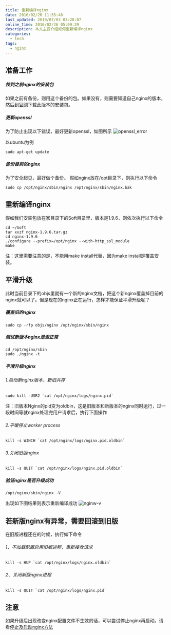 ```yaml
---
title: 重新编译nginx
date: 2016/02/26 11:55:48
last_updated: 2019/07/03 03:28:07
online_time: 2016/02/26 05:09:39
description: 本文主要介绍如何重新编译nginx
categories:
  - tech
tags:
  - nginx
---
```



## 准备工作
##### 找到之前nginx的安装包
如果之前有备份，则用这个备份的包。如果没有，则需要知道自己nginx的版本，然后到[官网](http://nginx.org/)下载此版本的安装包。

##### 更新openssl
为了防止出现以下错误，最好更新openssl，如图所示
![openssl_error](https://img.yangrunwei.com/article-img/20160226/b04bafc4-54ca-43c9-acc0-6cd568935f0a--34-1.jpg "openssl_error")

以ubuntu为例
```
sudo apt-get update
```

##### 备份目前的nginx
为了安全起见，最好做个备份。
假如nginx放在/opt目录下，则执行以下命令
```
sudo cp /opt/nginx/sbin/nginx /opt/nginx/sbin/nginx.bak
```


## 重新编译nginx
假如我们安装包放在家目录下的Soft目录里，版本是1.9.6，则依次执行以下命令
```
cd ~/Soft
tar xvzf nginx-1.9.6.tar.gz
cd nginx-1.9.6
./configure --prefix=/opt/nginx --with-http_ssl_module
make
```
注：这里需要注意的是，不能用make install代替，因为make install是覆盖安装。

## 平滑升级
此时当前目录下的objs里就有一个新的nginx文档，把这个新nginx覆盖掉目前的nginx就可以了。但是现在的nginx正在运行，怎样才能保证平滑升级呢？

##### 覆盖旧的nginx
```
sudo cp -rfp objs/nginx /opt/nginx/sbin/nginx
```

##### 测试新版本nginx是否正常
```
cd /opt/nginx/sbin
sudo ./nginx -t
```

##### 平滑升级nginx
###### 1.启动新nginx版本，新旧共存
```
sudo kill -USR2 `cat /opt/nginx/logs/nginx.pid` 
```
注：旧版本Nginx的pid变为oldbin，这是旧版本和新版本的nginx同时运行，过一段时间等就nginx处理完用户请求后，执行下面操作

###### 2.平缓停止worker process
```
kill -s WINCH `cat /opt/nginx/logs/nginx.pid.oldbin`
```

###### 3.关闭旧版nginx
````
kill -s QUIT `cat /opt/nginx/logs/nginx.pid.oldbin`
````

##### 验证nginx是否升级成功
```
/opt/nginx/sbin/nginx -V
```
出现如下图结果则表示重新编译成功
![nginw-v](https://img.yangrunwei.com/article-img/20160226/96f9ca7d-37b4-42ca-a3e0-c0634a8830d6--34-2.png "nginw-v")

## 若新版nginx有异常，需要回滚到旧版
在旧版进程还在的时候，执行如下命令
###### 1、不加载配置启用旧版进程，重新接收请求
```
kill -s HUP `cat /opt/nginx/logs/nginx.oldbin`
```
###### 2、关闭新版nginx进程
```
kill -s QUIT `cat /opt/nginx/logs/nginx.pid`
```


## 注意
如果升级后出现改变nginx配置文件不生效的话，可以尝试停止nginx再启动。请看[停止及启动nginx方法](https://www.yangrunwei.com/a/33.html)
